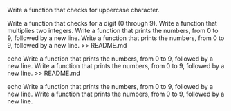 Write a function that checks for uppercase character.


Write a function that checks for a digit (0 through 9).
Write a function that multiplies two integers.
Write a function that prints the numbers, from 0 to 9, followed by a new line.
Write a function that prints the numbers, from 0 to 9, followed by a new line. >> README.md

echo Write a function that prints the numbers, from 0 to 9, followed by a new line.
Write a function that prints the numbers, from 0 to 9, followed by a new line. >> README.md

echo Write a function that prints the numbers, from 0 to 9, followed by a new line.
Write a function that prints the numbers, from 0 to 9, followed by a new line.
